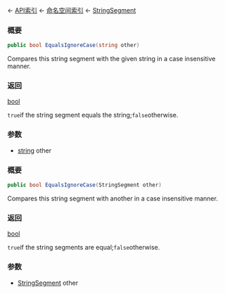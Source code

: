 ← [API索引](Api-Index) ← [命名空间索引](Namespace-Index) ← [StringSegment](VRage.Game.ModAPI.Ingame.Utilities.StringSegment)

### 概要

```csharp
public bool EqualsIgnoreCase(string other)
```

Compares this string segment with the given string in a case insensitive manner.

### 返回

[bool](https://docs.microsoft.com/en-us/dotnet/api/System.Boolean?view=netframework-4.6)

`true`if the string segment equals the string;`false`otherwise.

### 参数

* [string](https://docs.microsoft.com/en-us/dotnet/api/System.String?view=netframework-4.6) other
### 概要

```csharp
public bool EqualsIgnoreCase(StringSegment other)
```

Compares this string segment with another in a case insensitive manner.

### 返回

[bool](https://docs.microsoft.com/en-us/dotnet/api/System.Boolean?view=netframework-4.6)

`true`if the string segments are equal;`false`otherwise.

### 参数

* [StringSegment](VRage.Game.ModAPI.Ingame.Utilities.StringSegment) other
